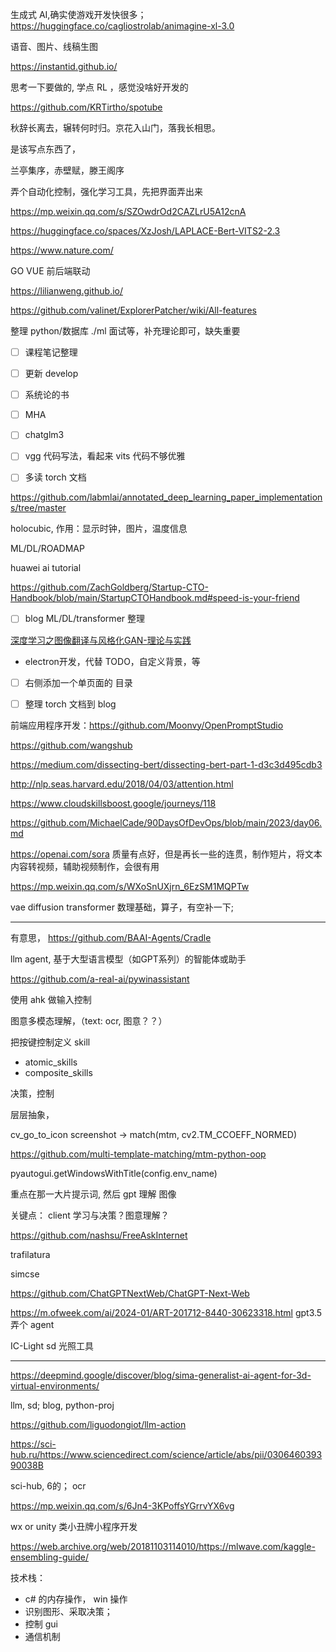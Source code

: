
生成式 AI,确实使游戏开发快很多；https://huggingface.co/cagliostrolab/animagine-xl-3.0

语音、图片、线稿生图

https://instantid.github.io/


思考一下要做的, 学点 RL ，感觉没啥好开发的

https://github.com/KRTirtho/spotube


秋辞长离去，辗转何时归。京花入山门，落我长相思。

是该写点东西了，

兰亭集序，赤壁赋，滕王阁序


弄个自动化控制，强化学习工具，先把界面弄出来


https://mp.weixin.qq.com/s/SZOwdrOd2CAZLrU5A12cnA

https://huggingface.co/spaces/XzJosh/LAPLACE-Bert-VITS2-2.3




https://www.nature.com/

GO VUE 前后端联动

https://lilianweng.github.io/


https://github.com/valinet/ExplorerPatcher/wiki/All-features


整理 python/数据库 ./ml 面试等，补充理论即可，缺失重要


- [ ] 课程笔记整理
- [ ] 更新 develop
- [ ] 系统论的书
- [ ] MHA
- [ ] chatglm3
- [ ] vgg 代码写法，看起来  vits 代码不够优雅
- [ ] 多读 torch 文档


https://github.com/labmlai/annotated_deep_learning_paper_implementations/tree/master


holocubic, 作用：显示时钟，图片，温度信息

ML/DL/ROADMAP

huawei ai tutorial

https://github.com/ZachGoldberg/Startup-CTO-Handbook/blob/main/StartupCTOHandbook.md#speed-is-your-friend

- [ ] blog ML/DL/transformer 整理

[深度学习之图像翻译与风格化GAN-理论与实践](https://www.bilibili.com/video/BV1Wr4y1b77B)


- electron开发，代替 TODO，自定义背景，等


- [ ] 右侧添加一个单页面的 目录
- [ ] 整理 torch 文档到 blog


前端应用程序开发：https://github.com/Moonvy/OpenPromptStudio

https://github.com/wangshub


https://medium.com/dissecting-bert/dissecting-bert-part-1-d3c3d495cdb3

http://nlp.seas.harvard.edu/2018/04/03/attention.html

https://www.cloudskillsboost.google/journeys/118


https://github.com/MichaelCade/90DaysOfDevOps/blob/main/2023/day06.md

https://openai.com/sora 质量有点好，但是再长一些的连贯，制作短片，将文本内容转视频，辅助视频制作，会很有用

https://mp.weixin.qq.com/s/WXoSnUXjrn_6EzSM1MQPTw

vae diffusion transformer 数理基础，算子，有空补一下;


----------
有意思，
https://github.com/BAAI-Agents/Cradle

llm agent, 基于大型语言模型（如GPT系列）的智能体或助手

https://github.com/a-real-ai/pywinassistant


使用 ahk 做输入控制

图意多模态理解，（text: ocr, 图意？？）

把按键控制定义 skill

- atomic_skills
- composite_skills


决策，控制

层层抽象，

cv_go_to_icon screenshot -> match(mtm, cv2.TM_CCOEFF_NORMED)

https://github.com/multi-template-matching/mtm-python-oop

pyautogui.getWindowsWithTitle(config.env_name)

重点在那一大片提示词, 然后 gpt 理解 图像

关键点： client 学习与决策？图意理解？

https://github.com/nashsu/FreeAskInternet


trafilatura

simcse

https://github.com/ChatGPTNextWeb/ChatGPT-Next-Web

https://m.ofweek.com/ai/2024-01/ART-201712-8440-30623318.html gpt3.5 弄个 agent


IC-Light sd 光照工具

------------

https://deepmind.google/discover/blog/sima-generalist-ai-agent-for-3d-virtual-environments/

llm, sd; blog, python-proj

https://github.com/liguodongiot/llm-action


https://sci-hub.ru/https://www.sciencedirect.com/science/article/abs/pii/030646039390038B

sci-hub, 6的； ocr

https://mp.weixin.qq.com/s/6Jn4-3KPoffsYGrrvYX6vg



wx or unity 类小丑牌小程序开发


https://web.archive.org/web/20181103114010/https://mlwave.com/kaggle-ensembling-guide/


技术栈：
- c# 的内存操作， win 操作
- 识别图形、采取决策；
- 控制 gui
- 通信机制